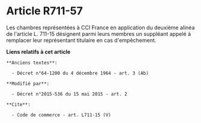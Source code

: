 # Article R711-57

Les chambres représentées à CCI France en application du deuxième alinéa de l'article L. 711-15 désignent parmi leurs membres
un suppléant appelé à remplacer leur représentant titulaire en cas d'empêchement.

**Liens relatifs à cet article**

	**Anciens textes**:

	  - Décret n°64-1200 du 4 décembre 1964 - art. 3 (Ab)

	**Modifié par**:

	  - Décret n°2015-536 du 15 mai 2015 - art. 2

	**Cite**:

	  - Code de commerce - art. L711-15 (V)
